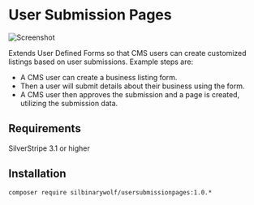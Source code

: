 User Submission Pages
====================================

![Screenshot](http://i.cubeupload.com/I3aBbI.png)

Extends User Defined Forms so that CMS users can create customized listings based on user submissions. Example steps are:
- A CMS user can create a business listing form. 
- Then a user will submit details about their business using the form.
- A CMS user then approves the submission and a page is created, utilizing the submission data.

## Requirements
SilverStripe 3.1 or higher

## Installation
```composer require silbinarywolf/usersubmissionpages:1.0.*```